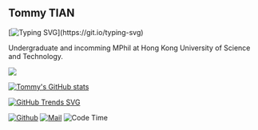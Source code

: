 ## Tommy TIAN

[![Typing SVG](https://readme-typing-svg.herokuapp.com/?lines=Hello+World!;This+is+Tommy+TIAN~)](https://git.io/typing-svg)

Undergraduate  and incomming MPhil at Hong Kong University of Science and Technology.

![](https://komarev.com/ghpvc/?username=tommytim0515&color=blue)

[![Tommy's GitHub stats](https://github-readme-stats.vercel.app/api?username=tommytim0515&count_private=true)]()

 [![GitHub Trends SVG](https://api.githubtrends.io/user/svg/tommytim0515/langs?time_range=one_year&include_private=True&loc_metric=changed&compact=True&theme=classic)](https://githubtrends.io)
 
[![Github](https://img.shields.io/github/followers/tommytim0515?label=Follow&style=social)](https://github.com/tommytim0515)
[![Mail](https://img.shields.io/badge/-tianxiangan2000515@gmail.com-black?style=flat-square&logo=gmail&logoColor=red&link=)](tianxiangan2000515@gmail.com)
![Code Time](https://img.shields.io/endpoint?style=flat&url=https://codetime-api.datreks.com/badge/1647?logoColor=white%26project=%26recentMS=0%26showProject=false)
